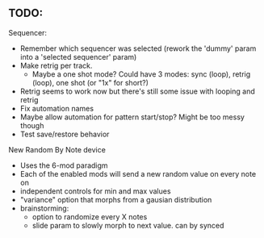 ## TODO:
Sequencer:
* Remember which sequencer was selected (rework the 'dummy' param into a 'selected sequencer' param)
* Make retrig per track.
  - Maybe a one shot mode? Could have 3 modes: sync (loop), retrig (loop), one shot (or "1x" for short?)
* Retrig seems to work now but there's still some issue with looping and retrig
* Fix automation names
* Maybe allow automation for pattern start/stop? Might be too messy though
* Test save/restore behavior

New Random By Note device
* Uses the 6-mod paradigm
* Each of the enabled mods will send a new random value on every note on
* independent controls for min and max values
* "variance" option that morphs from a gausian distribution
* brainstorming:
  * option to randomize every X notes
  * slide param to slowly morph to next value. can by synced
